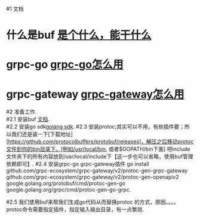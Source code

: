#1 文档
# 什么是buf [是个什么，能干什么](https://docs.buf.build/introduction)
# grpc-go [grpc-go怎么用](https://grpc.io/docs/languages/go/quickstart/)
# grpc-gateway [grpc-gateway怎么用](https://github.com/grpc-ecosystem/grpc-gateway)

#2 准备工作.  
#2.1 安装buf [文档](https://docs.buf.build/installation).  
#2.2 安装go sdk[golang sdk](https://golang.org/dl/). 
#2.3 安装protoc;其实可以不用，有些插件要；所以我们还是装一下[下载地址][https://github.com/protocolbuffers/protobuf/releases]，解压之后移动protoc文件到你的bin目录下，[例如/usr/local/bin, 或者$GOPATH/bin下面] 吧include文件夹下的所有内容放到/usr/local/include下【这一步也可以省略，使用buf管理依赖即可】. 
#2.4 安装grpc-go grpc-gateway插件 go install \
    github.com/grpc-ecosystem/grpc-gateway/v2/protoc-gen-grpc-gateway \
    github.com/grpc-ecosystem/grpc-gateway/v2/protoc-gen-openapiv2 \
    google.golang.org/protobuf/cmd/protoc-gen-go \
    google.golang.org/grpc/cmd/protoc-gen-go-grpc. 


#2.5 我们使用buf来帮我们生成go代码从而替换protoc 的方式，原因。。。。  protoc命令需要指定插件，指定输入输出目录，有一点繁琐. 
